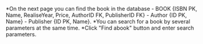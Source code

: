 *On the next page you can find the book in the database - BOOK {ISBN PK, Name, RealiseYear, Price, AuthorID FK, PublisherID FK} - Author {ID PK, Name} - Publisher {ID PK, Name}.
*You can search for a book by several parameters at the same time.
*Click "Find abook" button and enter search parameters.
